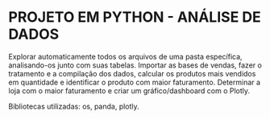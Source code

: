 # PROJETO EM PYTHON - ANÁLISE DE DADOS
Explorar automaticamente todos os arquivos de uma pasta específica, analisando-os junto com suas tabelas. Importar as bases de vendas, fazer o tratamento e a compilação dos dados, calcular os produtos mais vendidos em quantidade e identificar o produto com maior faturamento. Determinar a loja com o maior faturamento e criar um gráfico/dashboard com o Plotly.

Bibliotecas utilizadas: os, panda, plotly.
